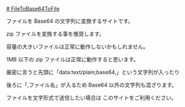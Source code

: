 [# FileToBase64ToFile](https://uni928.github.io/FileToBase64ToFile/)

ファイルを Base64 の文字列に変換するサイトです。

zip ファイルを変換する事を推奨します。

容量の大きいファイルは正常に動作しないかもしれません。

1MB 以下の zip ファイルは正常に動作すると思います。

厳密に言うと先頭に「data:text/plain;base64,」という文字列が入ったり

後ろに「,ファイル名」が入るため Base64 以外の文字列も混ざります。

ファイルを文字形式で送信したい場合は
このサイトをご利用ください。
